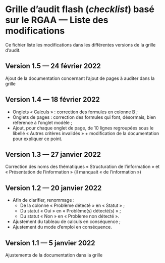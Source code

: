 # Grille d’audit flash (*checklist*) basé sur le RGAA — Liste des modifications

Ce fichier liste les modifications dans les différentes versions de la grille d’audit.

## Version 1.5 — 24 février 2022

Ajout de la documentation concernant l’ajout de pages à auditer dans la grille

## Version 1.4 — 18 février 2022

- Onglets « Calculs » : correction des formules en colonne B ;
- Onglets de pages : correction des formules qui font, désormais, bien référence à l’onglet modèle ;
- Ajout, pour chaque onglet de page, de 10 lignes regroupées sous le libellé « Autres critères invalidés » + modification de la documentation pour expliquer ce point.

## Version 1.3 — 27 janvier 2022

Correction des noms des thématiques « Structuration de l’information » et « Présentation de l’information » (il manquait « de l’information »)

## Version 1.2 — 20 janvier 2022

- Afin de clarifier, renommage :
    - De la colonne « Problème détecté » en « Statut » ;
    - Du statut « Oui » en « Problème(s) détecté(s) » ;
    - Du statut « Non » en « Problème non détecté ».
- Ajustement du tableau de calculs en conséquence ;
- Ajustement du mode d’emploi en conséquence.

## Version 1.1 — 5 janvier 2022

Ajustements de la documentation dans la grille

